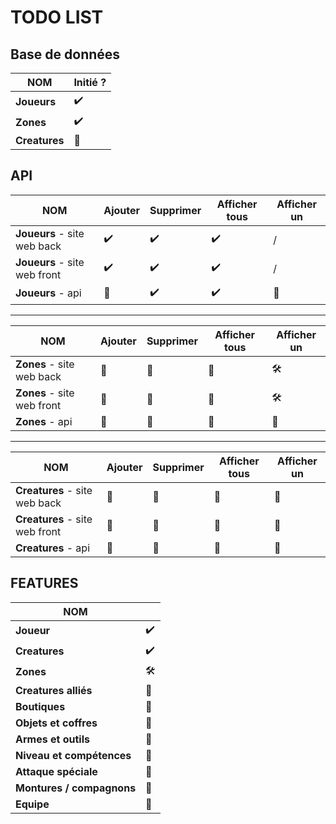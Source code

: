 # TODO LIST

## Base de données

| **NOM**                        | Initié ? |
|--------------------------------|----------|
| __Joueurs__                    | ✔️        |
| __Zones__                      | ✔️        |
| __Creatures__                  | 🚫       |

## API

| **NOM**                        | **Ajouter**      | **Supprimer**   |  **Afficher tous**  | **Afficher un** |
|--------------------------------|------------------|-----------------|---------------------|-----------------|
| __Joueurs__ - site web back    | ✔️                | ✔️               | ✔️                   | /               |
| __Joueurs__ - site web front   | ✔️                | ✔️               | ✔️                   | /               |
| __Joueurs__ - api              | :no_entry_sign:  | ✔️               | ✔️                   | 🚫              |
_______________________________________________________________________________________________________________
| **NOM**                        | **Ajouter**      | **Supprimer**   |  **Afficher tous**  | **Afficher un** |
|--------------------------------|------------------|-----------------|---------------------|-----------------|
| __Zones__ - site web back      | :no_entry_sign:  | :no_entry_sign: | :no_entry_sign:     | 🛠️              |
| __Zones__ - site web front     | :no_entry_sign:  | :no_entry_sign: | :no_entry_sign:     | 🛠️              |
| __Zones__ - api                | :no_entry_sign:  | :no_entry_sign: | :no_entry_sign:     | :no_entry_sign: |
_______________________________________________________________________________________________________________
| **NOM**                        | **Ajouter**      | **Supprimer**   |  **Afficher tous**  | **Afficher un** |
|--------------------------------|------------------|-----------------|---------------------|-----------------|
| __Creatures__ - site web back  | :no_entry_sign:  | :no_entry_sign: | :no_entry_sign:     | :no_entry_sign: |
| __Creatures__ - site web front | :no_entry_sign:  | :no_entry_sign: | :no_entry_sign:     | :no_entry_sign: |
| __Creatures__ - api            | :no_entry_sign:  | :no_entry_sign: | :no_entry_sign:     | :no_entry_sign: |

## FEATURES

| **NOM**                        |          |
|--------------------------------|----------|
| __Joueur__                     | ✔️        |
| __Creatures__                  | ✔️        |
| __Zones__                      | 🛠️       |
| __Creatures alliés__           | 🚫       |
| __Boutiques__                  | 🚫       |
| __Objets et coffres__          | 🚫       |
| __Armes et outils__            | 🚫       |
| __Niveau et compétences__      | 🚫       |
| __Attaque spéciale__           | 🚫       |
| __Montures / compagnons__      | 🚫       |
| __Equipe__                     | 🚫       |
